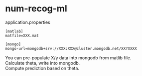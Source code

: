 # num-recog-ml
application.properties
```
[matlab]
matfile=XXX.mat

[mongo]
mongo-url=mongodb+srv://XXX:XXX@cluster.mongodb.net/XX?XXXX
```

You can pre-populate X/y data into mongodb from matlib file.\
Calculate theta, write into mongodb.\
Compute prediction based on theta.
